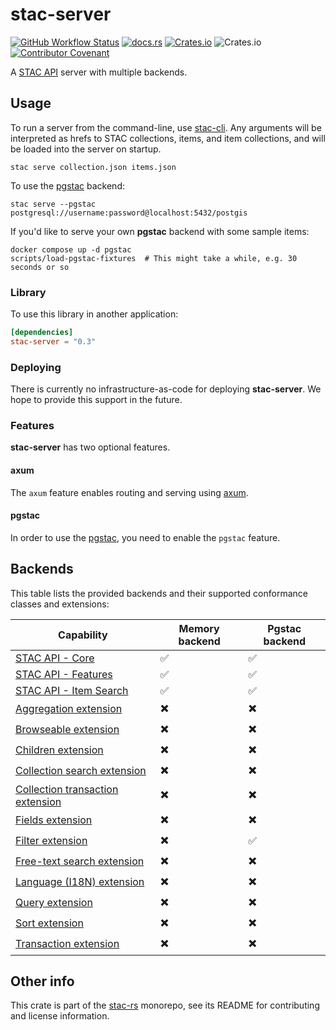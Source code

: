 # stac-server

[![GitHub Workflow Status](https://img.shields.io/github/actions/workflow/status/stac-utils/stac-rs/ci.yml?branch=main&style=for-the-badge)](https://github.com/stac-utils/stac-rs/actions/workflows/ci.yml)
[![docs.rs](https://img.shields.io/docsrs/stac-server?style=for-the-badge)](https://docs.rs/stac-server/latest/stac_server/)
[![Crates.io](https://img.shields.io/crates/v/stac-server?style=for-the-badge)](https://crates.io/crates/stac-server)
![Crates.io](https://img.shields.io/crates/l/stac-server?style=for-the-badge)
[![Contributor Covenant](https://img.shields.io/badge/Contributor%20Covenant-2.1-4baaaa.svg?style=for-the-badge)](./CODE_OF_CONDUCT)

A [STAC API](https://github.com/radiantearth/stac-api-spec) server with multiple backends.

## Usage

To run a server from the command-line, use [stac-cli](../cli/README.md).
Any arguments will be interpreted as hrefs to STAC collections, items, and item collections, and will be loaded into the server on startup.

```shell
stac serve collection.json items.json
```

To use the [pgstac](https://github.com/stac-utils/pgstac) backend:

```shell
stac serve --pgstac postgresql://username:password@localhost:5432/postgis
```

If you'd like to serve your own **pgstac** backend with some sample items:

```shell
docker compose up -d pgstac
scripts/load-pgstac-fixtures  # This might take a while, e.g. 30 seconds or so
```

### Library

To use this library in another application:

```toml
[dependencies]
stac-server = "0.3"
```

### Deploying

There is currently no infrastructure-as-code for deploying **stac-server**.
We hope to provide this support in the future.

### Features

**stac-server** has two optional features.

#### axum

The `axum` feature enables routing and serving using [axum](https://github.com/tokio-rs/axum).

#### pgstac

In order to use the [pgstac](https://github.com/stac-utils/pgstac), you need to enable the `pgstac` feature.

## Backends

This table lists the provided backends and their supported conformance classes and extensions:

| Capability | Memory backend | Pgstac backend |
| -- | -- | -- |
| [STAC API - Core](https://github.com/radiantearth/stac-api-spec/blob/release/v1.0.0/core) | ✅ | ✅ |
| [STAC API - Features](https://github.com/radiantearth/stac-api-spec/blob/release/v1.0.0/ogcapi-features) | ✅ | ✅ |
| [STAC API - Item Search](https://github.com/radiantearth/stac-api-spec/blob/release/v1.0.0/item-search) | ✅ | ✅ |
| [Aggregation extension](https://github.com/stac-api-extensions/aggregation) | ✖️ | ✖️ |
| [Browseable extension](https://github.com/stac-api-extensions/browseable) | ✖️ | ✖️ |
| [Children extension](https://github.com/stac-api-extensions/children) | ✖️ | ✖️ |
| [Collection search extension](https://github.com/stac-api-extensions/collection-search) | ✖️ | ✖️ |
| [Collection transaction extension](https://github.com/stac-api-extensions/collection-transaction) | ✖️ | ✖️ |
| [Fields extension](https://github.com/stac-api-extensions/fields) | ✖️ | ✖️ |
| [Filter extension](https://github.com/stac-api-extensions/filter) | ✖️ | ✅️ |
| [Free-text search extension](https://github.com/stac-api-extensions/freetext-search) | ✖️ | ✖️ |
| [Language (I18N) extension](https://github.com/stac-api-extensions/language) | ✖️ | ✖️ |
| [Query extension](https://github.com/stac-api-extensions/query) | ✖️ | ✖️ |
| [Sort extension](https://github.com/stac-api-extensions/sort) | ✖️ | ✖️ |
| [Transaction extension](https://github.com/stac-api-extensions/transaction) | ✖️ | ✖️ |

## Other info

This crate is part of the [stac-rs](https://github.com/stac-utils/stac-rs) monorepo, see its README for contributing and license information.
